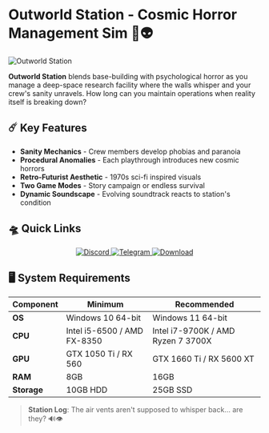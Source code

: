 # Outworld Station - Cosmic Horror Management Sim 🚀👽

![Outworld Station](https://i0.wp.com/missrepack.com/wp-content/uploads/2025/06/Outworld-Station.jpg?w=616&ssl=1)

**Outworld Station** blends base-building with psychological horror as you manage a deep-space research facility where the walls whisper and your crew's sanity unravels. How long can you maintain operations when reality itself is breaking down?

## ☄️ Key Features
- **Sanity Mechanics** - Crew members develop phobias and paranoia
- **Procedural Anomalies** - Each playthrough introduces new cosmic horrors
- **Retro-Futurist Aesthetic** - 1970s sci-fi inspired visuals
- **Two Game Modes** - Story campaign or endless survival
- **Dynamic Soundscape** - Evolving soundtrack reacts to station's condition

## 🛸 Quick Links
<p align="center">
  <a href="https://discord.gg/AfjTgF3Tmx">
    <img src="https://img.shields.io/badge/Discord-7289DA?style=for-the-badge&logo=discord&logoColor=white" alt="Discord">
  </a>
  <a href="https://t.me/missrepack">
    <img src="https://img.shields.io/badge/Telegram-26A5E4?style=for-the-badge&logo=telegram&logoColor=white" alt="Telegram">
  </a>
  <a href="https://missrepack.com/outworld-station/">
    <img src="https://img.shields.io/badge/Download-FF5733?style=for-the-badge&logo=steam&logoColor=white" alt="Download">
  </a>
</p>

## 🖥️ System Requirements
| Component | Minimum | Recommended |
|-----------|---------|-------------|
| **OS** | Windows 10 64-bit | Windows 11 64-bit |
| **CPU** | Intel i5-6500 / AMD FX-8350 | Intel i7-9700K / AMD Ryzen 7 3700X |
| **GPU** | GTX 1050 Ti / RX 560 | GTX 1660 Ti / RX 5600 XT |
| **RAM** | 8GB | 16GB |
| **Storage** | 10GB HDD | 25GB SSD |

> **Station Log**: The air vents aren't supposed to whisper back... are they? 🔊👁️

